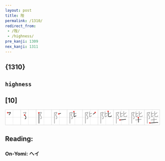 ```yaml
---
layout: post
title: 陛
permalink: /1310/
redirect_from:
 - /陛/
 - /highness/
pre_kanji: 1309
nex_kanji: 1311
---
```


## {1310}

## `highness`

## [10]

<div class="stroke"><img src="../images/E9999B.png" /></div>

## Reading:

### On-Yomi: ヘイ
